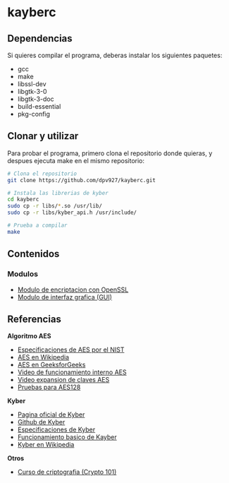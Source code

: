 # kayberc

## Dependencias
Si quieres compilar el programa, deberas instalar los siguientes paquetes:
- gcc
- make
- libssl-dev
- libgtk-3-0
- libgtk-3-doc
- build-essential
- pkg-config

## Clonar y utilizar

Para probar el programa, primero clona el repositorio donde quieras, y despues ejecuta make en el mismo repositorio:

```bash
# Clona el repositorio
git clone https://github.com/dpv927/kayberc.git

# Instala las librerias de kyber
cd kayberc 
sudo cp -r libs/*.so /usr/lib/
sudo cp -r libs/kyber_api.h /usr/include/

# Prueba a compilar
make
```

## Contenidos
### Modulos
- <a href="https://github.com/dpv927/kayberc/tree/main/openSSL">Modulo de encriptacion con OpenSSL</a>
- <a href="https://github.com/dpv927/kayberc/tree/main/gtk">Modulo de interfaz grafica (GUI)</a>

## Referencias
**Algoritmo AES**
- <a href="https://csrc.nist.gov/files/pubs/fips/197/final/docs/fips-197.pdf"> Especificaciones de AES por el NIST</a>
- <a href="https://es.wikipedia.org/wiki/Advanced_Encryption_Standard">AES en Wikipedia</a>
- <a href="https://www.geeksforgeeks.org/advanced-encryption-standard-aes/">AES en GeeksforGeeks</a>
- <a href="https://www.youtube.com/watch?v=NHuibtoL_qk">Video de funcionamiento interno AES</a>
- <a href="https://www.youtube.com/watch?v=w4aWIVhcUyo&t=1918s">Video expansion de claves AES</a>
- <a href="https://www.kavaliro.com/wp-content/uploads/2014/03/AES.pdf">Pruebas para AES128</a>

**Kyber**
- <a href="https://pq-crystals.org/kyber/">Pagina oficial de Kyber</a>
- <a href="https://github.com/pq-crystals/kyber">Github de Kyber</a>
- <a href="https://pq-crystals.org/kyber/data/kyber-specification-round3-20210804.pdf">Especificaciones de Kyber</a>
- <a href="https://cryptopedia.dev/posts/kyber/">Funcionamiento basico de Kayber</a>
- <a href="https://en.wikipedia.org/wiki/Kyber">Kyber en Wikipedia</a>

**Otros**
- <a href="https://www.crypto101.io/">Curso de criptografia (Crypto 101)</a>

